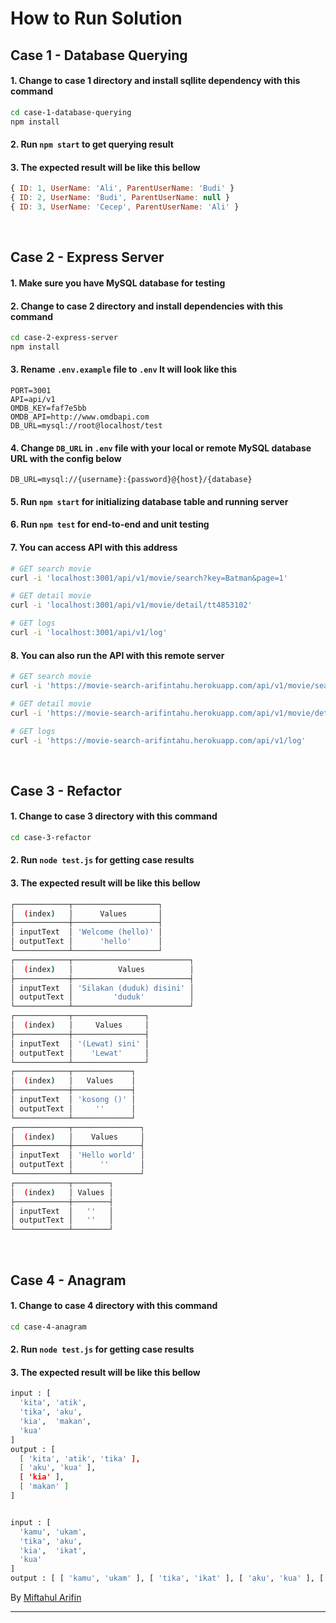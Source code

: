 # How to Run Solution

## Case 1 - Database Querying

#### 1. Change to case 1 directory and install sqllite dependency with this command

```bash
cd case-1-database-querying
npm install
```

#### 2. Run `npm start` to get querying result

#### 3. The expected result will be like this bellow

```js
{ ID: 1, UserName: 'Ali', ParentUserName: 'Budi' }
{ ID: 2, UserName: 'Budi', ParentUserName: null }
{ ID: 3, UserName: 'Cecep', ParentUserName: 'Ali' }
```
<br />

## Case 2 - Express Server

#### 1. Make sure you have MySQL database for testing

#### 2. Change to case 2 directory and install dependencies with this command

```bash
cd case-2-express-server
npm install
```

#### 3. Rename `.env.example` file to `.env` It will look like this

```
PORT=3001
API=api/v1
OMDB_KEY=faf7e5bb
OMDB_API=http://www.omdbapi.com
DB_URL=mysql://root@localhost/test
```

#### 4. Change `DB_URL` in `.env` file with your local or remote MySQL database URL with the config below

```
DB_URL=mysql://{username}:{password}@{host}/{database}
```

#### 5. Run `npm start` for initializing database table and running server

#### 6. Run `npm test` for end-to-end and unit testing

#### 7. You can access API with this address

```bash
# GET search movie
curl -i 'localhost:3001/api/v1/movie/search?key=Batman&page=1'

# GET detail movie
curl -i 'localhost:3001/api/v1/movie/detail/tt4853102'

# GET logs
curl -i 'localhost:3001/api/v1/log'
```

#### 8. You can also run the API with this remote server

```bash
# GET search movie
curl -i 'https://movie-search-arifintahu.herokuapp.com/api/v1/movie/search?key=Batman&page=1'

# GET detail movie
curl -i 'https://movie-search-arifintahu.herokuapp.com/api/v1/movie/detail/tt4853102'

# GET logs
curl -i 'https://movie-search-arifintahu.herokuapp.com/api/v1/log'
```
<br />

## Case 3 - Refactor

#### 1. Change to case 3 directory with this command

```bash
cd case-3-refactor
```

#### 2. Run `node test.js` for getting case results

#### 3. The expected result will be like this bellow

```bash
┌────────────┬───────────────────┐
│  (index)   │      Values       │
├────────────┼───────────────────┤
│ inputText  │ 'Welcome (hello)' │
│ outputText │      'hello'      │
└────────────┴───────────────────┘
┌────────────┬──────────────────────────┐
│  (index)   │          Values          │
├────────────┼──────────────────────────┤
│ inputText  │ 'Silakan (duduk) disini' │
│ outputText │         'duduk'          │
└────────────┴──────────────────────────┘
┌────────────┬────────────────┐
│  (index)   │     Values     │
├────────────┼────────────────┤
│ inputText  │ '(Lewat) sini' │
│ outputText │    'Lewat'     │
└────────────┴────────────────┘
┌────────────┬─────────────┐
│  (index)   │   Values    │
├────────────┼─────────────┤
│ inputText  │ 'kosong ()' │
│ outputText │     ''      │
└────────────┴─────────────┘
┌────────────┬───────────────┐
│  (index)   │    Values     │
├────────────┼───────────────┤
│ inputText  │ 'Hello world' │
│ outputText │      ''       │
└────────────┴───────────────┘
┌────────────┬────────┐
│  (index)   │ Values │
├────────────┼────────┤
│ inputText  │   ''   │
│ outputText │   ''   │
└────────────┴────────┘
```
<br />

## Case 4 - Anagram

#### 1. Change to case 4 directory with this command

```bash
cd case-4-anagram
```

#### 2. Run `node test.js` for getting case results

#### 3. The expected result will be like this bellow

```bash
input : [
  'kita', 'atik',
  'tika', 'aku',
  'kia',  'makan',
  'kua'
]
output : [
  [ 'kita', 'atik', 'tika' ],
  [ 'aku', 'kua' ],
  [ 'kia' ],
  [ 'makan' ]
]


input : [
  'kamu', 'ukam',
  'tika', 'aku',
  'kia',  'ikat',
  'kua'
]
output : [ [ 'kamu', 'ukam' ], [ 'tika', 'ikat' ], [ 'aku', 'kua' ], [ 'kia' ] ]
```

By [Miftahul Arifin](https://github.com/arifintahu)

---
